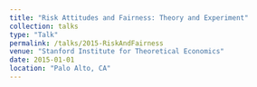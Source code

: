 ```yaml
---
title: "Risk Attitudes and Fairness: Theory and Experiment"
collection: talks
type: "Talk"
permalink: /talks/2015-RiskAndFairness
venue: "Stanford Institute for Theoretical Economics"
date: 2015-01-01
location: "Palo Alto, CA"
---
```


